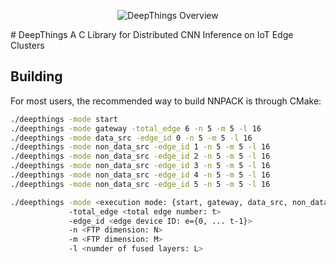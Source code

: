 <p align="center"><img src="https://zoranzhao.github.io/deepthings.png" alt="DeepThings Overview" title="DeepThings"/></p>
# DeepThings
A C Library for Distributed CNN Inference on IoT Edge Clusters 



## Building

For most users, the recommended way to build NNPACK is through CMake:

```bash
./deepthings -mode start
./deepthings -mode gateway -total_edge 6 -n 5 -m 5 -l 16
./deepthings -mode data_src -edge_id 0 -n 5 -m 5 -l 16
./deepthings -mode non_data_src -edge_id 1 -n 5 -m 5 -l 16
./deepthings -mode non_data_src -edge_id 2 -n 5 -m 5 -l 16
./deepthings -mode non_data_src -edge_id 3 -n 5 -m 5 -l 16
./deepthings -mode non_data_src -edge_id 4 -n 5 -m 5 -l 16
./deepthings -mode non_data_src -edge_id 5 -n 5 -m 5 -l 16

./deepthings -mode <execution mode: {start, gateway, data_src, non_data_src}> 
             -total_edge <total edge number: t> 
             -edge_id <edge device ID: e={0, ... t-1}>
             -n <FTP dimension: N> 
             -m <FTP dimension: M> 
             -l <numder of fused layers: L>
```
